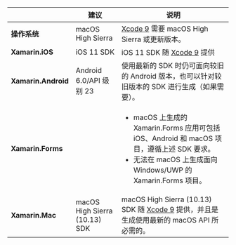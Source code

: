 ||建议|说明|
|---|---|---|
|**操作系统**|macOS High Sierra|[Xcode 9](https://developer.apple.com/library/archive/releasenotes/DeveloperTools/RN-Xcode/Chapters/Introduction.html#//apple_ref/doc/uid/TP40001051-CH1-SW876) 需要 macOS High Sierra 或更新版本。|
|**Xamarin.iOS**|iOS 11 SDK|iOS 11 SDK 随 [Xcode 9](https://developer.apple.com/library/archive/releasenotes/DeveloperTools/RN-Xcode/Chapters/Introduction.html#//apple_ref/doc/uid/TP40001051-CH1-SW876) 提供|
|**Xamarin.Android**|Android 6.0/API 级别 23|使用最新的 SDK 时仍可面向较旧的 Android 版本，也可以针对较旧版本的 SDK 进行生成（如果需要）。|
|**Xamarin.Forms**||<ul><li>macOS 上生成的 Xamarin.Forms 应用可包括 iOS、Android 和 macOS 项目，遵循上述 SDK 要求。</li><li>无法在 macOS 上生成面向 Windows/UWP 的 Xamarin.Forms 项目。</li></ul>|
|**Xamarin.Mac**|macOS High Sierra (10.13) SDK|macOS High Sierra (10.13) SDK 随 [Xcode 9](https://developer.apple.com/library/archive/releasenotes/DeveloperTools/RN-Xcode/Chapters/Introduction.html#//apple_ref/doc/uid/TP40001051-CH1-SW876) 提供，并且是生成使用最新的 macOS API 所必需的。|
